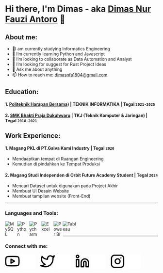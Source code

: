 # Hi there, I'm Dimas - aka [Dimas Nur Fauzi Antoro](https://www.youtube.com/channel/UCqJtRYk-jfmRN1dZfOaFnxA) 👋
## About me:
- 🔭I am currently studying Informatics Engineering
- 🌱 I’m currently learning Python and Javascript
- 👯 I’m looking to collaborate as Data Automation and Analyst
- 🤔 I’m looking for suggest for Rust Project Ideas
- 💬 Ask me about anything
- 📫 How to reach me: dimasnfa1804@gmail.com

## Education:

#### 1. [Politeknik Harapan Bersama](https://poltekharber.ac.id/)) | TEKNIK INFORMATIKA | Tegal `2021-2025`
 #### 2. [SMK Bhakti Praja Dukuhwaru](https://smkbpdkw.sch.id/) | TKJ (Teknik Komputer & Jaringan) | Tegal `2018-2021`
  

## Work Experience:
#### 1. Magang PKL di PT.Galva Kami Industry  | Tegal `2020`
   - Mendaaptkan tempat di Ruangan Engineering
   - Kemudian di pindahkan ke Tempat Produksi
#### 2. Magang Studi Independen di Orbit Future Academy  Student  | Tegal `2024`
   - Mencari Dataset untuk digunakan pada Project Akhir
   - Membuat UI Desain Website
   - Membuat tampilan website (Front-End)
---

### Languages and Tools:

[<img align="left" alt="MySQL" width="30px" src="https://cdn.jsdelivr.net/gh/devicons/devicon/icons/mysql/mysql-original.svg" style="padding-right:10px;" />][webdev]
[<img align="left" alt="Python" width="30px" src="https://upload.wikimedia.org/wikipedia/commons/thumb/c/c3/Python-logo-notext.svg/110px-Python-logo-notext.svg.png?20100317150552" style="padding-right:10px;" />][webdev]
[<img align="left" alt="Pycharm" width="30px" src="https://upload.wikimedia.org/wikipedia/commons/thumb/1/1d/PyCharm_Icon.svg/220px-PyCharm_Icon.svg.png" style="padding-right:10px;" />][webdev]
[<img align="left" alt="Excel" width="30px" src="https://is2-ssl.mzstatic.com/image/thumb/Purple126/v4/a8/fd/5a/a8fd5a84-c6f1-355f-3b9f-6e86598efaa3/XCEL.png/1200x630bb.png" style="padding-right:10px;" />][webdev]
[<img align="left" alt="Power BI" width="30px" src="https://powerbi.microsoft.com/pictures/application-logos/svg/powerbi.svg" style="padding-right:0px;" />][webdev]
[<img align="left" alt="Tableau" width="50px" src="https://logos-world.net/wp-content/uploads/2021/10/Tableau-Symbol.png" style="padding-right:10px;" />][webdev]

<br />
<br />

---
### Connect with me:

[![website](./img/youtube-light.svg)](https://www.youtube.com/channel/UC22xix7qvwpYWnSQ5QEYtAQ#gh-light-mode-only)
[![website](./img/youtube-dark.svg)](https://www.youtube.com/channel/UC22xix7qvwpYWnSQ5QEYtAQ#gh-dark-mode-only)
&nbsp;&nbsp;
[![website](./img/twitter-light.svg)](https://twitter.com/vincentwwidyan#gh-light-mode-only)
[![website](./img/twitter-dark.svg)](https://twitter.com/vincentwwidyan#gh-dark-mode-only)
&nbsp;&nbsp;
[![website](./img/linkedin-light.svg)](https://www.linkedin.com/in/vincentwidyan#gh-light-mode-only)
[![website](./img/linkedin-dark.svg)](https://www.linkedin.com/in/vincentwidyan#gh-dark-mode-only)
&nbsp;&nbsp;
[![website](./img/instagram-light.svg)](https://www.instagram.com/dmsnfaaaaaa_?igsh=OWtnaW85Znl4bmE2#gh-light-mode-only)
[![website](./img/instagram-dark.svg)](https://instagram.com/vincentwwidyan#gh-dark-mode-only)



[webdev]: https://github.com/vincentwidyan/vincentwidyan
